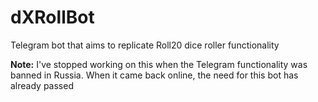 # dXRollBot
Telegram bot that aims to replicate Roll20 dice roller functionality

**Note:** I've stopped working on this when the Telegram functionality was banned in Russia. When it came back online, the need for this bot has already passed
